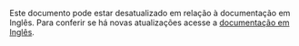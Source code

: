 Este documento pode estar desatualizado em relação à documentação em Inglês. Para conferir se há novas atualizações acesse a <a href="/en/">documentação em Inglês</a>.
